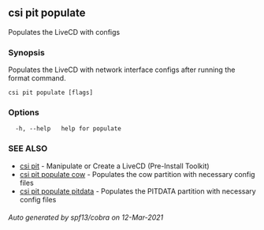 ## csi pit populate

Populates the LiveCD with configs

### Synopsis

Populates the LiveCD with network interface configs after running the format command.

```
csi pit populate [flags]
```

### Options

```
  -h, --help   help for populate
```

### SEE ALSO

* [csi pit](csi_pit.md)	 - Manipulate or Create a LiveCD (Pre-Install Toolkit)
* [csi pit populate cow](csi_pit_populate_cow.md)	 - Populates the cow partition with necessary config files
* [csi pit populate pitdata](csi_pit_populate_pitdata.md)	 - Populates the PITDATA partition with necessary config files

###### Auto generated by spf13/cobra on 12-Mar-2021
